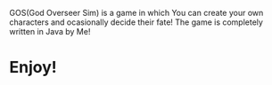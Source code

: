 GOS(God Overseer Sim) is a game in which You can create your own characters and ocasionally decide their fate! The game is completely written in Java by Me!
<br>
<h1>Enjoy!</h1>
